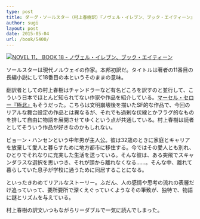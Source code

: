 ```yaml
---
type: post
title: ダーグ・ソールスター（村上春樹訳）『ノヴェル・イレブン、ブック・エイティーン』
author: sugi
layout: post
date: 2015-05-04
url: /book/5400/
---
```

<a href="http://www.amazon.co.jp/exec/obidos/ASIN/4120047121/chezsugi-22/ref=nosim/" onclick="_gaq.push(['_trackEvent', 'outbound-article', 'http://www.amazon.co.jp/exec/obidos/ASIN/4120047121/chezsugi-22/ref=nosim/', '']);" name="amazletlink" target="_blank"><img src="http://i0.wp.com/ecx.images-amazon.com/images/I/41BpAmBCKML.jpg?w=660" alt="NOVEL 11， BOOK 18 - ノヴェル・イレブン、ブック・エイティーン" class="alignleft"  data-recalc-dims="1" /></a>

ソールスターは現代ノルウェイの作家。本邦初訳だ。タイトルは著者の11番目の長編小説にして18番目の本というそのままの意味。

翻訳者としての村上春樹はチャンドラーなど有名どころを訳すのと並行して、こういう日本でほとんど知られてない作家や作品を紹介している。<a href="http://asharpminor.com/book/3412/" onclick="_gaq.push(['_trackEvent', 'outbound-article', 'http://asharpminor.com/book/3412/', 'マーセル・セロー『極北』']);" target="_blank">マーセル・セロー『極北』</a>もそうだった。こちらは文明崩壊後を描いたSF的な作品で、今回のリアルな舞台設定の作品とは異なるが、それでも過剰な伏線とかフラグ的なものを排して自由に物語を展開させてゆくという点が共通している。村上春樹は読者としてそういう作品が好きなのかもしれない。

ビョーン・ハンセンという中年男が主人公。彼は32歳のときに家庭とキャリアを放棄して愛人と暮らすために地方都市に移住する。今ではその愛人とも別れ、ひとりでそれなりに充実した生活を送っている。そんな彼は、ある突飛でスキャンダラスな選択を思いつき、それが頭から離れなくなる……。そんな中、離れて暮らしていた息子が学校に通うために同居することになる。

といったきわめてリアルなストーリー。ふだん、人の感情や思考の流れの表層だけ追っていって、要所要所で深くえぐっていくようなその筆致が、独特で、物語に謎とリズムを与えている。

村上春樹の訳文いつもながらリーダブルで一気に読んでしまった。
